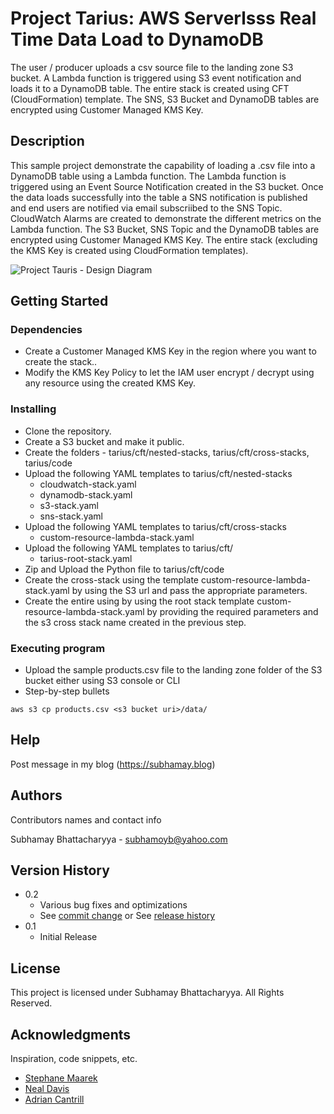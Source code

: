 # Project Tarius: AWS Serverlsss Real Time Data Load to DynamoDB

The user / producer uploads a csv source file to the landing zone S3 bucket. A Lambda function is triggered using S3 event notification and loads it to a DynamoDB table. The entire stack is created using CFT (CloudFormation) template. The SNS, S3 Bucket and DynamoDB tables are encrypted using Customer Managed KMS Key.

## Description

This sample project demonstrate the capability of loading a .csv file into a DynamoDB table using a Lambda function. The Lambda function is triggered using an Event Source Notification created in the S3 bucket. Once the data loads successfully into the table a SNS notification is published and end users are notified via email subscriibed to the SNS Topic. CloudWatch Alarms are created to demonstrate the different metrics on the Lambda function. The S3 Bucket, SNS Topic and the DynamoDB tables are encrypted using Customer Managed KMS Key. The entire stack (excluding the KMS Key is created using CloudFormation templates).

![Project Tauris - Design Diagram]( https://subhamayblog.files.wordpress.com/2022/12/1_tarius_1_1_design_diagram-1.png?w=1024")

## Getting Started

### Dependencies

* Create a Customer Managed KMS Key in the region where you want to create the stack..
* Modify the KMS Key Policy to let the IAM user encrypt / decrypt using any resource using the created KMS Key.

### Installing

* Clone the repository.
* Create a S3 bucket and make it public.
* Create the folders - tarius/cft/nested-stacks, tarius/cft/cross-stacks, tarius/code
* Upload the following YAML templates to tarius/cft/nested-stacks
    * cloudwatch-stack.yaml
    * dynamodb-stack.yaml
    * s3-stack.yaml
    * sns-stack.yaml
* Upload the following YAML templates to tarius/cft/cross-stacks
    * custom-resource-lambda-stack.yaml
* Upload the following YAML templates to tarius/cft/
    * tarius-root-stack.yaml
* Zip and Upload the Python file  to tarius/cft/code
* Create the cross-stack using the template custom-resource-lambda-stack.yaml by using the S3 url and pass the appropriate parameters.
* Create the entire using by using the root stack template custom-resource-lambda-stack.yaml by providing the required parameters and the s3 cross stack name created in the previous step.

### Executing program

* Upload the sample products.csv file to the landing zone folder of the S3 bucket either using S3 console or CLI
* Step-by-step bullets
```
aws s3 cp products.csv <s3 bucket uri>/data/
```

## Help

Post message in my blog (https://subhamay.blog)


## Authors

Contributors names and contact info

Subhamay Bhattacharyya  - [subhamoyb@yahoo.com](https://subhamay.blog)

## Version History

* 0.2
    * Various bug fixes and optimizations
    * See [commit change]() or See [release history]()
* 0.1
    * Initial Release

## License

This project is licensed under Subhamay Bhattacharyya. All Rights Reserved.

## Acknowledgments

Inspiration, code snippets, etc.
* [Stephane Maarek ](https://www.linkedin.com/in/stephanemaarek/)
* [Neal Davis](https://www.linkedin.com/in/nealkdavis/)
* [Adrian Cantrill](https://www.linkedin.com/in/adriancantrill/)
